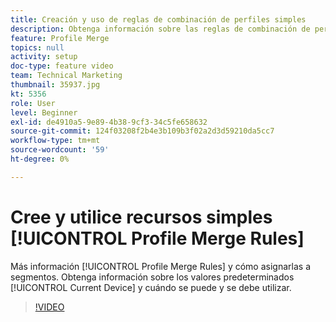```yaml
---
title: Creación y uso de reglas de combinación de perfiles simples
description: Obtenga información sobre las reglas de combinación de perfiles y cómo asignarlas a segmentos. Obtenga información acerca del perfil predeterminado "Dispositivo actual" y cuándo se puede/debe usar.
feature: Profile Merge
topics: null
activity: setup
doc-type: feature video
team: Technical Marketing
thumbnail: 35937.jpg
kt: 5356
role: User
level: Beginner
exl-id: de4910a5-9e89-4b38-9cf3-34c5fe658632
source-git-commit: 124f03208f2b4e3b109b3f02a2d3d59210da5cc7
workflow-type: tm+mt
source-wordcount: '59'
ht-degree: 0%

---
```


# Cree y utilice recursos simples [!UICONTROL Profile Merge Rules]

Más información [!UICONTROL Profile Merge Rules] y cómo asignarlas a segmentos. Obtenga información sobre los valores predeterminados [!UICONTROL Current Device] y cuándo se puede y se debe utilizar.

>[!VIDEO](https://video.tv.adobe.com/v/35937/?quality=12&learn=on)
